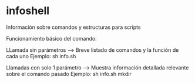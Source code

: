 # infoshell
Información sobre comandos y estructuras para scripts

Funcionamiento básico del comando:

LLamada sin parámetros --> Breve listado de comandos y la función de cada uno
Ejemplo: sh info.sh

Llamadas con solo 1 parámetro --> Muestra información detallada relevante sobre el comando pasado
Ejemplo: sh info.sh mkdir
